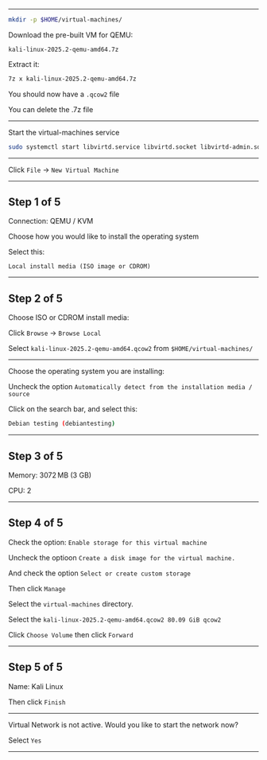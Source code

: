
_______________________________________________________________________________

```sh
mkdir -p $HOME/virtual-machines/
```

Download the pre-built VM for QEMU:
```
kali-linux-2025.2-qemu-amd64.7z
```

Extract it:
```sh
7z x kali-linux-2025.2-qemu-amd64.7z
```

You should now have a `.qcow2` file

You can delete the .7z file

_______________________________________________________________________________

Start the virtual-machines service

```sh
sudo systemctl start libvirtd.service libvirtd.socket libvirtd-admin.socket libvirtd-ro.socket
```

_______________________________________________________________________________

Click `File` -> `New Virtual Machine`

_______________________________________________________________________________
## Step 1 of 5

Connection: QEMU / KVM

Choose how you would like to install the operating system

Select this:
```
Local install media (ISO image or CDROM)
```

_______________________________________________________________________________

## Step 2 of 5

Choose ISO or CDROM install media:

Click `Browse` -> `Browse Local`

Select `kali-linux-2025.2-qemu-amd64.qcow2` from `$HOME/virtual-machines/`

_______________________________________________________________________________

Choose the operating system you are installing:

Uncheck the option `Automatically detect from the installation media / source`

Click on the search bar, and select this:
```sh
Debian testing (debiantesting)
```
_______________________________________________________________________________

## Step 3 of 5

Memory: 3072 MB (3 GB)

CPU: 2

_______________________________________________________________________________

## Step 4 of 5

Check the option: `Enable storage for this virtual machine`

Uncheck the optioon `Create a disk image for the virtual machine.`

And check the option `Select or create custom storage`

Then click `Manage`

Select the `virtual-machines` directory.

Select the `kali-linux-2025.2-qemu-amd64.qcow2 80.09 GiB qcow2`

Click `Choose Volume` then click `Forward`

_______________________________________________________________________________

## Step 5 of 5

Name: Kali Linux

Then click `Finish`

_______________________________________________________________________________

Virtual Network is not active. Would you like to start the network now?

Select `Yes`

_______________________________________________________________________________
